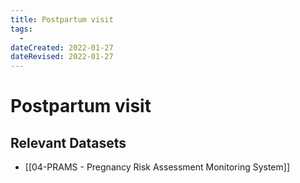 ```yaml
---
title: Postpartum visit
tags:
  - 
dateCreated: 2022-01-27
dateRevised: 2022-01-27
---
```

# Postpartum visit
## Relevant Datasets
- [[04-PRAMS - Pregnancy Risk Assessment Monitoring System]]